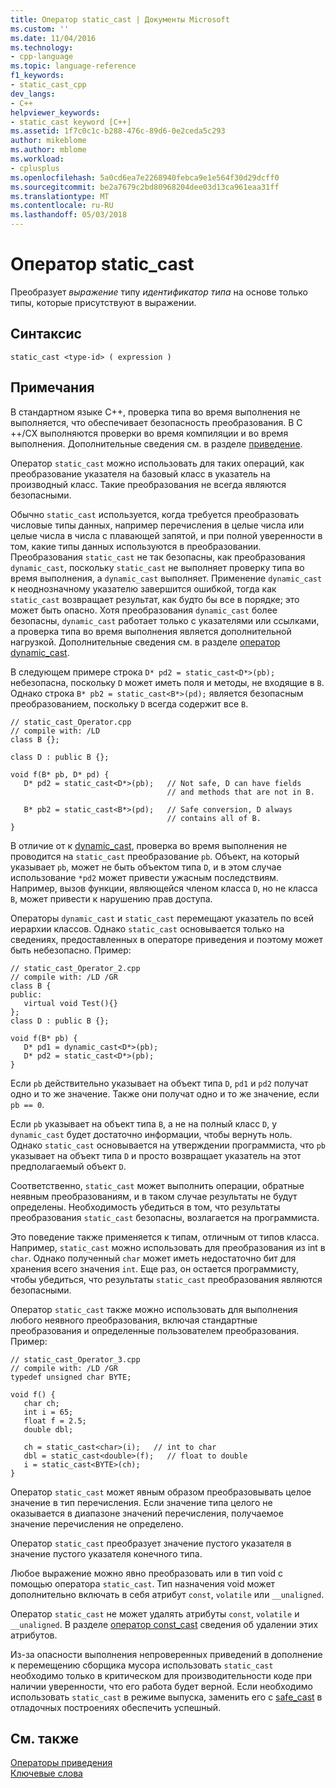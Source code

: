```yaml
---
title: Оператор static_cast | Документы Microsoft
ms.custom: ''
ms.date: 11/04/2016
ms.technology:
- cpp-language
ms.topic: language-reference
f1_keywords:
- static_cast_cpp
dev_langs:
- C++
helpviewer_keywords:
- static_cast keyword [C++]
ms.assetid: 1f7c0c1c-b288-476c-89d6-0e2ceda5c293
author: mikeblome
ms.author: mblome
ms.workload:
- cplusplus
ms.openlocfilehash: 5a0cd6ea7e2268940febca9e1e564f30d29dcff0
ms.sourcegitcommit: be2a7679c2bd80968204dee03d13ca961eaa31ff
ms.translationtype: MT
ms.contentlocale: ru-RU
ms.lasthandoff: 05/03/2018
---
```

# <a name="staticcast-operator"></a>Оператор static_cast
Преобразует *выражение* типу *идентификатор типа* на основе только типы, которые присутствуют в выражении.  
  
## <a name="syntax"></a>Синтаксис  
  
```  
static_cast <type-id> ( expression )   
```  
  
## <a name="remarks"></a>Примечания  
 В стандартном языке C++, проверка типа во время выполнения не выполняется, что обеспечивает безопасность преобразования. В C ++/CX выполняются проверки во время компиляции и во время выполнения. Дополнительные сведения см. в разделе [приведение](casting.md).  
  
 Оператор `static_cast` можно использовать для таких операций, как преобразование указателя на базовый класс в указатель на производный класс. Такие преобразования не всегда являются безопасными.  
  
 Обычно `static_cast` используется, когда требуется преобразовать числовые типы данных, например перечисления в целые числа или целые числа в числа с плавающей запятой, и при полной уверенности в том, какие типы данных используются в преобразовании. Преобразования `static_cast` не так безопасны, как преобразования `dynamic_cast`, поскольку `static_cast` не выполняет проверку типа во время выполнения, а `dynamic_cast` выполняет. Применение `dynamic_cast` к неоднозначному указателю завершится ошибкой, тогда как `static_cast` возвращает результат, как будто бы все в порядке; это может быть опасно. Хотя преобразования `dynamic_cast` более безопасны, `dynamic_cast` работает только с указателями или ссылками, а проверка типа во время выполнения является дополнительной нагрузкой. Дополнительные сведения см. в разделе [оператор dynamic_cast](../cpp/dynamic-cast-operator.md).  
  
 В следующем примере строка `D* pd2 = static_cast<D*>(pb);` небезопасна, поскольку `D` может иметь поля и методы, не входящие в `B`. Однако строка `B* pb2 = static_cast<B*>(pd);` является безопасным преобразованием, поскольку `D` всегда содержит все `B`.  
  
```  
// static_cast_Operator.cpp  
// compile with: /LD  
class B {};  
  
class D : public B {};  
  
void f(B* pb, D* pd) {  
   D* pd2 = static_cast<D*>(pb);   // Not safe, D can have fields  
                                   // and methods that are not in B.  
  
   B* pb2 = static_cast<B*>(pd);   // Safe conversion, D always  
                                   // contains all of B.  
}  
```  
  
 В отличие от к [dynamic_cast](../cpp/dynamic-cast-operator.md), проверка во время выполнения не проводится на `static_cast` преобразование `pb`. Объект, на который указывает `pb`, может не быть объектом типа `D`, и в этом случае использование `*pd2` может привести ужасным последствиям. Например, вызов функции, являющейся членом класса `D`, но не класса `B`, может привести к нарушению прав доступа.  
  
 Операторы `dynamic_cast` и `static_cast` перемещают указатель по всей иерархии классов. Однако `static_cast` основывается только на сведениях, предоставленных в операторе приведения и поэтому может быть небезопасно. Пример:  
  
```  
// static_cast_Operator_2.cpp  
// compile with: /LD /GR  
class B {  
public:  
   virtual void Test(){}  
};  
class D : public B {};  
  
void f(B* pb) {  
   D* pd1 = dynamic_cast<D*>(pb);  
   D* pd2 = static_cast<D*>(pb);  
}  
```  
  
 Если `pb` действительно указывает на объект типа `D`, `pd1` и `pd2` получат одно и то же значение. Также они получат одно и то же значение, если `pb == 0`.  
  
 Если `pb` указывает на объект типа `B`, а не на полный класс `D`, у `dynamic_cast` будет достаточно информации, чтобы вернуть ноль. Однако `static_cast` основывается на утверждении программиста, что `pb` указывает на объект типа `D` и просто возвращает указатель на этот предполагаемый объект `D`.  
  
 Соответственно, `static_cast` может выполнить операции, обратные неявным преобразованиям, и в таком случае результаты не будут определены. Необходимость убедиться в том, что результаты преобразования `static_cast` безопасны, возлагается на программиста.  
  
 Это поведение также применяется к типам, отличным от типов класса. Например, `static_cast` можно использовать для преобразования из int в `char`. Однако полученный `char` может иметь недостаточно бит для хранения всего значения `int`. Еще раз, он остается программисту, чтобы убедиться, что результаты `static_cast` преобразования являются безопасными.  
  
 Оператор `static_cast` также можно использовать для выполнения любого неявного преобразования, включая стандартные преобразования и определенные пользователем преобразования. Пример:  
  
```  
// static_cast_Operator_3.cpp  
// compile with: /LD /GR  
typedef unsigned char BYTE;  
  
void f() {  
   char ch;  
   int i = 65;  
   float f = 2.5;  
   double dbl;  
  
   ch = static_cast<char>(i);   // int to char  
   dbl = static_cast<double>(f);   // float to double  
   i = static_cast<BYTE>(ch);  
}  
```  
  
 Оператор `static_cast` может явным образом преобразовывать целое значение в тип перечисления. Если значение типа целого не оказывается в диапазоне значений перечисления, получаемое значение перечисления не определено.  
  
 Оператор `static_cast` преобразует значение пустого указателя в значение пустого указателя конечного типа.  
  
 Любое выражение можно явно преобразовать или в тип void с помощью оператора `static_cast`. Тип назначения void может дополнительно включать в себя атрибут `const`, `volatile` или `__unaligned`.  
  
 Оператор `static_cast` не может удалять атрибуты `const`, `volatile` и `__unaligned`. В разделе [оператор const_cast](../cpp/const-cast-operator.md) сведения об удалении этих атрибутов.  
  
 Из-за опасности выполнения непроверенных приведений в дополнение к перемещению сборщика мусора использовать `static_cast` необходимо только в критическом для производительности коде при наличии уверенности, что его работа будет верной. Если необходимо использовать `static_cast` в режиме выпуска, заменить его с [safe_cast](../windows/safe-cast-cpp-component-extensions.md) в отладочных построениях обеспечить успешный.  
  
## <a name="see-also"></a>См. также  
 [Операторы приведения](../cpp/casting-operators.md)   
 [Ключевые слова](../cpp/keywords-cpp.md)